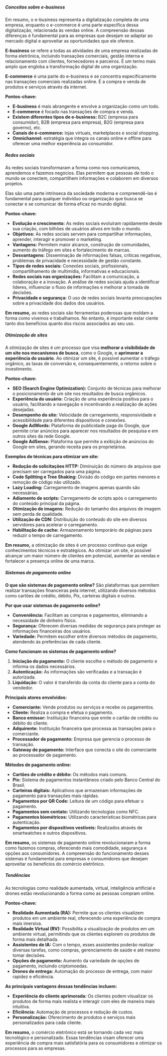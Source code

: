 
##### Conceitos sobre e-business

Em resumo, o e-business representa a digitalização completa de uma empresa, enquanto o e-commerce é uma parte específica dessa digitalização, relacionada às vendas online. A compreensão dessas diferenças é fundamental para as empresas que desejam se adaptar ao mercado digital e aproveitar as oportunidades que ele oferece.

**E-business** se refere a todas as atividades de uma empresa realizadas de forma eletrônica, incluindo transações comerciais, gestão interna e relacionamento com clientes, fornecedores e parceiros. É um termo mais amplo que engloba a transformação digital de uma organização.

**E-commerce** é uma parte do e-business e se concentra especificamente nas transações comerciais realizadas online. É a compra e venda de produtos e serviços através da internet.

**Pontos-chave:**
- **E-business** é mais abrangente e envolve a organização como um todo.
- **E-commerce** é focado nas transações de compra e venda.
- **Existem diferentes tipos de e-business:** B2C (empresa para consumidor), B2B (empresa para empresa), B2G (empresa para governo), etc.
- **Canais de e-commerce:** lojas virtuais, marketplaces e social shopping.
- **Omnichannel:** estratégia que integra os canais online e offline para oferecer uma melhor experiência ao consumidor.

##### Redes sociais

As redes sociais transformaram a forma como nos comunicamos, aprendemos e fazemos negócios. Elas permitem que pessoas de todo o mundo se conectem, compartilhem informações e colaborem em diversos projetos.

Elas são uma parte intrínseca da sociedade moderna e compreendê-las é fundamental para qualquer indivíduo ou organização que busca se conectar e se comunicar de forma eficaz no mundo digital.

**Pontos-chave:**
- **Evolução e crescimento:** As redes sociais evoluíram rapidamente desde sua criação, com bilhões de usuários ativos em todo o mundo.
- **Objetivos:** As redes sociais servem para compartilhar informações, aprender, interagir e promover o marketing.
- **Vantagens:** Permitem maior alcance, construção de comunidades, aumento do tráfego em sites e fortalecimento de marcas.
- **Desvantagens:** Disseminação de informações falsas, críticas negativas, problemas de privacidade e necessidade de gestão constante.
- **Tipos de redes sociais:** Conexões sociais, profissionais, compartilhamento de multimídia, informativas e educacionais.
- **Redes sociais nas organizações:** Facilitam a comunicação, a colaboração e a inovação. A análise de redes sociais ajuda a identificar líderes, influenciar o fluxo de informações e melhorar a tomada de decisões.
- **Privacidade e segurança:** O uso de redes sociais levanta preocupações sobre a privacidade dos dados dos usuários.

**Em resumo,** as redes sociais são ferramentas poderosas que moldam a forma como vivemos e trabalhamos. No entanto, é importante estar ciente tanto dos benefícios quanto dos riscos associados ao seu uso.


##### Otimização de sites

A otimização de sites é um processo que visa **melhorar a visibilidade de um site nos mecanismos de busca**, como o Google, e **aprimorar a experiência do usuário**. Ao otimizar um site, é possível aumentar o tráfego orgânico, as taxas de conversão e, consequentemente, o retorno sobre o investimento.

**Pontos-chave:**
- **SEO (Search Engine Optimization):** Conjunto de técnicas para melhorar o posicionamento de um site nos resultados de busca orgânicos.
- **Experiência do usuário:** Criação de uma experiência positiva para o usuário, facilitando a navegação e incentivando a realização de ações desejadas.
- **Desempenho do site:** Velocidade de carregamento, responsividade e acessibilidade para diferentes dispositivos e conexões.
- **Google AdWords:** Plataforma de publicidade paga do Google, que permite criar anúncios para aparecer nos resultados de pesquisa e em outros sites da rede Google.
- **Google AdSense:** Plataforma que permite a exibição de anúncios do Google em sites, gerando receita para os proprietários.

**Exemplos de técnicas para otimizar um site:**
- **Redução de solicitações HTTP:** Diminuição do número de arquivos que precisam ser carregados para uma página.
- **Code Splitting e Tree Shaking:** Divisão do código em partes menores e remoção de código não utilizado.
- **Lazy Loading:** Carregamento de imagens apenas quando são necessárias.
- **Adiamento de scripts:** Carregamento de scripts após o carregamento do conteúdo principal da página.
- **Otimização de imagens:** Redução do tamanho dos arquivos de imagem sem perda de qualidade.
- **Utilização de CDN:** Distribuição do conteúdo do site em diversos servidores para acelerar o carregamento.
- **Habilitação de cache:** Armazenamento temporário de páginas para reduzir o tempo de carregamento.

**Em resumo,** a otimização de sites é um processo contínuo que exige conhecimentos técnicos e estratégicos. Ao otimizar um site, é possível alcançar um maior número de clientes em potencial, aumentar as vendas e fortalecer a presença online de uma marca.

##### Sistemas de pagamento online

**O que são sistemas de pagamento online?** São plataformas que permitem realizar transações financeiras pela internet, utilizando diversos métodos como cartões de crédito, débito, Pix, carteiras digitais e outros.

**Por que usar sistemas de pagamento online?**
- **Conveniência:** Facilitam as compras e pagamentos, eliminando a necessidade de dinheiro físico.
- **Segurança:** Oferecem diversas medidas de segurança para proteger as informações financeiras dos usuários.
- **Variedade:** Permitem escolher entre diversos métodos de pagamento, atendendo às preferências de cada cliente.

**Como funcionam os sistemas de pagamento online?**
1. **Iniciação do pagamento:** O cliente escolhe o método de pagamento e informa os dados necessários.
2. **Autenticação:** As informações são verificadas e a transação é autorizada.
3. **Liquidação:** O valor é transferido da conta do cliente para a conta do vendedor.

**Principais atores envolvidos:**
- **Comerciante:** Vende produtos ou serviços e recebe os pagamentos.
- **Cliente:** Realiza a compra e efetua o pagamento.
- **Banco emissor:** Instituição financeira que emite o cartão de crédito ou débito do cliente.
- **Adquirente:** Instituição financeira que processa as transações para o comerciante.
- **Processador de pagamento:** Empresa que gerencia o processo de transação.
- **Gateway de pagamento:** Interface que conecta o site do comerciante ao processador de pagamento.

**Métodos de pagamento online:**
- **Cartões de crédito e débito:** Os métodos mais comuns.
- **Pix:** Sistema de pagamentos instantâneos criado pelo Banco Central do Brasil.
- **Carteiras digitais:** Aplicativos que armazenam informações de pagamento para transações mais rápidas.
- **Pagamentos por QR Code:** Leitura de um código para efetuar o pagamento.
- **Pagamentos sem contato:** Utilizando tecnologias como NFC.
- **Pagamentos biométricos:** Utilizando características biométricas para autenticação.
- **Pagamentos por dispositivos vestíveis:** Realizados através de smartwatches e outros dispositivos.

**Em resumo,** os sistemas de pagamento online revolucionaram a forma como fazemos compras, oferecendo mais comodidade, segurança e opções aos consumidores. A compreensão do funcionamento desses sistemas é fundamental para empresas e consumidores que desejam aproveitar os benefícios do comércio eletrônico.

##### Tendências

As tecnologias como realidade aumentada, virtual, inteligência artificial e drones estão revolucionando a forma como as pessoas compram online.

**Pontos-chave:**
- **Realidade Aumentada (RA):** Permite que os clientes visualizem produtos em um ambiente real, oferecendo uma experiência de compra mais imersiva.
- **Realidade Virtual (RV):** Possibilita a visualização de produtos em um ambiente virtual, permitindo que os clientes explorem os produtos de forma mais detalhada.
- **Assistentes de IA:** Com o tempo, esses assistentes poderão realizar diversas tarefas, como compras, gerenciamento de saúde e até mesmo tomar decisões.
- **Opções de pagamento:** Aumento da variedade de opções de pagamento, incluindo criptomoedas.
- **Drones de entrega:** Automação do processo de entrega, com maior rapidez e eficiência.

**As principais vantagens dessas tendências incluem:**
- **Experiência do cliente aprimorada:** Os clientes podem visualizar os produtos de forma mais realista e interagir com eles de maneira mais intuitiva.
- **Eficiência:** Automação de processos e redução de custos.
- **Personalização:** Oferecimento de produtos e serviços mais personalizados para cada cliente.

**Em resumo,** o comércio eletrônico está se tornando cada vez mais tecnológico e personalizado. Essas tendências visam oferecer uma experiência de compra mais satisfatória para os consumidores e otimizar os processos para as empresas.
